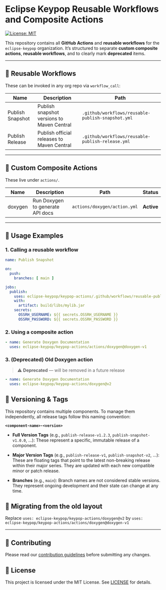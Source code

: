 # Eclipse Keypop Reusable Workflows and Composite Actions

[![License: MIT](https://img.shields.io/badge/License-MIT-yellow.svg)](https://opensource.org/licenses/MIT)

This repository contains all **GitHub Actions** and **reusable workflows** for the `eclipse-keypop` organization. It’s structured to separate **custom composite actions**, **reusable workflows**, and to clearly mark **deprecated** items.

---

## 🔁 Reusable Workflows

These can be invoked in any org repo via `workflow_call`:

| Name                           | Description                                           | Path                                                           |
|--------------------------------|-------------------------------------------------------|----------------------------------------------------------------|
| Publish Snapshot               | Publish snapshot versions to Maven Central           | `.github/workflows/reusable-publish-snapshot.yml`             |
| Publish Release                | Publish official releases to Maven Central           | `.github/workflows/reusable-publish-release.yml`              |

---

## 🔧 Custom Composite Actions

These live under `actions/`.

| Name             | Description                      | Path                                  | Status        |
|------------------|----------------------------------|---------------------------------------|---------------|
| doxygen          | Run Doxygen to generate API docs | `actions/doxygen/action.yml`          | **Active**    |

---

## 📘 Usage Examples

### 1. Calling a reusable workflow

```yaml
name: Publish Snapshot

on:
  push:
    branches: [ main ]

jobs:
  publish:
    uses: eclipse-keypop/keypop-actions/.github/workflows/reusable-publish-snapshot.yml@publish-snapshot-v1
    with:
      artifact: build/libs/mylib.jar
    secrets:
      OSSRH_USERNAME: ${{ secrets.OSSRH_USERNAME }}
      OSSRH_PASSWORD: ${{ secrets.OSSRH_PASSWORD }}
````

### 2. Using a composite action

```yaml
- name: Generate Doxygen Documentation
  uses: eclipse-keypop/keypop-actions/actions/doxygen@doxygen-v1
```

### 3. (Deprecated) Old Doxygen action

> ⚠️ **Deprecated** — will be removed in a future release

```yaml
- name: Generate Doxygen Documentation
  uses: eclipse-keypop/keypop-actions/doxygen@v2
```

## 📖 Versioning & Tags

This repository contains multiple components. To manage them independently, all release tags follow this naming convention:

**`<component-name>-<version>`**

* **Full Version Tags** (e.g., `publish-release-v1.2.3`, `publish-snapshot-v1.0.0`, ...):
  These represent a specific, immutable release of a component.

* **Major Version Tags** (e.g., `publish-release-v1`, `publish-snapshot-v2`, ...):
  These are floating tags that point to the latest non-breaking release within their major series. They are updated with each new compatible minor or patch release.

* **Branches** (e.g., `main`):
  Branch names are not considered stable versions. They represent ongoing development and their state can change at any time.

## 🚀 Migrating from the old layout

Replace `uses: eclipse-keypop/keypop-actions/doxygen@v2` by `uses: eclipse-keypop/keypop-actions/actions/doxygen@doxygen-v1`

---

## 🤝 Contributing

Please read our [contribution guidelines](https://keypop.org/community/contributing/) before submitting any changes.

## 📄 License

This project is licensed under the MIT License. See [LICENSE](LICENSE) for details.